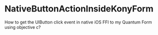 # NativeButtonActionInsideKonyForm
How to get the UIButton click event in native iOS FFI to my Quantum Form using objective c?
